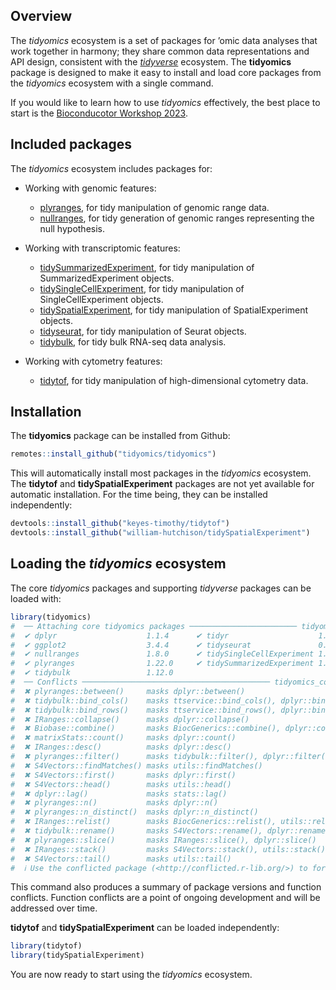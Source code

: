 
<!-- README.md is generated from README.Rmd. Please edit that file -->

## Overview

The *tidyomics* ecosystem is a set of packages for ’omic data analyses
that work together in harmony; they share common data representations
and API design, consistent with the
[*tidyverse*](https://www.tidyverse.org/) ecosystem. The **tidyomics**
package is designed to make it easy to install and load core packages
from the *tidyomics* ecosystem with a single command.

If you would like to learn how to use *tidyomics* effectively, the best
place to start is the [Bioconducotor Workshop
2023](https://tidyomics.github.io/tidyomicsWorkshopBioc2023/).

## Included packages

The *tidyomics* ecosystem includes packages for:

- Working with genomic features:

  - [plyranges](https://github.com/sa-lee/plyranges), for tidy
    manipulation of genomic range data.
  - [nullranges](https://github.com/nullranges/nullranges), for tidy
    generation of genomic ranges representing the null hypothesis.

- Working with transcriptomic features:

  - [tidySummarizedExperiment](https://github.com/stemangiola/tidySummarizedExperiment),
    for tidy manipulation of SummarizedExperiment objects.
  - [tidySingleCellExperiment](https://github.com/stemangiola/tidySingleCellExperiment),
    for tidy manipulation of SingleCellExperiment objects.
  - [tidySpatialExperiment](https://github.com/william-hutchison/tidySpatialExperiment),
    for tidy manipulation of SpatialExperiment objects.
  - [tidyseurat](https://github.com/stemangiola/tidyseurat), for tidy
    manipulation of Seurat objects.
  - [tidybulk](https://github.com/stemangiola/tidybulk), for tidy bulk
    RNA-seq data analysis.

- Working with cytometry features:

  - [tidytof](https://github.com/keyes-timothy/tidytof), for tidy
    manipulation of high-dimensional cytometry data.

## Installation

The **tidyomics** package can be installed from Github:

``` r
remotes::install_github("tidyomics/tidyomics")
```

This will automatically install most packages in the *tidyomics*
ecosystem. The **tidytof** and **tidySpatialExperiment** packages are
not yet available for automatic installation. For the time being, they
can be installed independently:

``` r
devtools::install_github("keyes-timothy/tidytof")
devtools::install_github("william-hutchison/tidySpatialExperiment")
```

## Loading the *tidyomics* ecosystem

The core *tidyomics* packages and supporting *tidyverse* packages can be
loaded with:

``` r
library(tidyomics)
#  ── Attaching core tidyomics packages ──────────────────────── tidyomics 0.1.4 ──
#  ✔ dplyr                    1.1.4      ✔ tidyr                    1.3.0 
#  ✔ ggplot2                  3.4.4      ✔ tidyseurat               0.7.9 
#  ✔ nullranges               1.8.0      ✔ tidySingleCellExperiment 1.13.3
#  ✔ plyranges                1.22.0     ✔ tidySummarizedExperiment 1.12.0
#  ✔ tidybulk                 1.12.0     
#  ── Conflicts ────────────────────────────────────────── tidyomics_conflicts() ──
#  ✖ plyranges::between()     masks dplyr::between()
#  ✖ tidybulk::bind_cols()    masks ttservice::bind_cols(), dplyr::bind_cols()
#  ✖ tidybulk::bind_rows()    masks ttservice::bind_rows(), dplyr::bind_rows()
#  ✖ IRanges::collapse()      masks dplyr::collapse()
#  ✖ Biobase::combine()       masks BiocGenerics::combine(), dplyr::combine()
#  ✖ matrixStats::count()     masks dplyr::count()
#  ✖ IRanges::desc()          masks dplyr::desc()
#  ✖ plyranges::filter()      masks tidybulk::filter(), dplyr::filter(), stats::filter()
#  ✖ S4Vectors::findMatches() masks utils::findMatches()
#  ✖ S4Vectors::first()       masks dplyr::first()
#  ✖ S4Vectors::head()        masks utils::head()
#  ✖ dplyr::lag()             masks stats::lag()
#  ✖ plyranges::n()           masks dplyr::n()
#  ✖ plyranges::n_distinct()  masks dplyr::n_distinct()
#  ✖ IRanges::relist()        masks BiocGenerics::relist(), utils::relist()
#  ✖ tidybulk::rename()       masks S4Vectors::rename(), dplyr::rename()
#  ✖ plyranges::slice()       masks IRanges::slice(), dplyr::slice()
#  ✖ IRanges::stack()         masks S4Vectors::stack(), utils::stack()
#  ✖ S4Vectors::tail()        masks utils::tail()
#  ℹ Use the conflicted package (<http://conflicted.r-lib.org/>) to force all conflicts to become errors
```

This command also produces a summary of package versions and function
conflicts. Function conflicts are a point of ongoing development and
will be addressed over time.

**tidytof** and **tidySpatialExperiment** can be loaded independently:

``` r
library(tidytof)
library(tidySpatialExperiment)
```

You are now ready to start using the *tidyomics* ecosystem.

